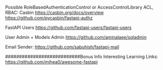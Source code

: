 Possible RoleBasedAuthenticationControl or AccessControlLibrary ACL, RBAC:
Casbin
https://casbin.org/docs/overview
https://github.com/pycasbin/fastapi-authz

FastAPI Users
https://github.com/fastapi-users/fastapi-users

User Admin + Models Admin
https://github.com/aminalaee/sqladmin

Email Sender:
https://github.com/sabuhish/fastapi-mail


###########################Bonus Info
Interesting Learning Links:
https://github.com/mjhea0/awesome-fastapi
